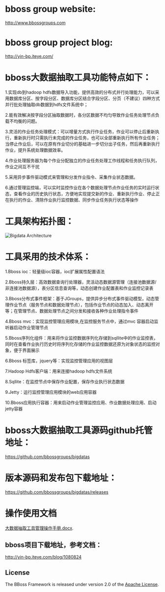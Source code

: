 ﻿# bboss group website:
http://www.bbossgroups.com

# bboss group project blog:
http://yin-bp.iteye.com/

# bboss大数据抽取工具功能特点如下：

1.实现db到hadoop hdfs数据导入功能，提供高效的分布式并行处理能力，可以采用数据库分区、按字段分区、数据库分区结合字段分区、分页（不建议）四种方式并行批处理抽取db数据到hdfs文件系统中；

2.能有效解决按字段分区抽取数据时，各分区数据不均匀导致作业任务处理节点负载不均衡的问题。

3.灵活的作业任务处理模式：可以增量方式执行作业任务，作业可以停止后重新执行，重新执行时只需执行未完成的作业任务，也可以全部重新执行所有作业任务；当停止作业后，可以在原有作业切分的基础进一步切分出子任务，然后再重新执行作业，提升系统处理数据效率。

4.作业处理服务器为每个作业分配独立的作业任务处理工作线程和任务执行队列，作业之间互不干扰

5.采用异步事件驱动模式来管理和分发作业指令、采集作业状态数据。

6.通过管理监控端，可以实时监控作业在各个数据处理节点作业任务的实时运行状态，查看作业的历史执行状态，方便地实现提交新的作业、重新执行作业、停止正在执行的作业、清除作业执行监控数据、同步作业任务执行状态等操作
# 工具架构拓扑图： 
![Bigdata Architecture](http://dl2.iteye.com/upload/attachment/0110/6116/18258fcc-a9ff-3823-9c86-623585c90efc.png)

# 工具采用的技术体系：

 1.Bboss ioc：轻量级ioc容器，ioc扩展属性配置语法
 
 2.Bboss持久层：高效数据查询行处理器，灵活动态数据源管理（连接池数据源/非连接池数据源），表分区信息查询等，动态创建作业配置表和作业监控记录表
 
 3.Bboss分布式事件框架：基于JGroups，提供异步分布式事件驱动模型，动态管理作业节点（服务节点和数据处理节点），包括作业节点的动态加入、动态离开等；在管理节点、数据处理节点之间分发和接收各种作业处理指令事件
 
 4.Bboss mvc：实现监控管理应用模块,在监控服务节点中，通过mvc 容器启动监听器启动作业管理节点
 
 5.Bboss序列化组件：用来将作业监控数据序列化存储到sqllite中的作业监控表，同时在查看作业执行历史时将序列化存储的作业监控数据还原为对象状态的监控对象，便于界面展示
 
 6.Bboss 标签库，jquery等：实现监控管理应用的视图层
 
 7.Hadoop Hdfs客户端：用来连接hadoop hdfs文件系统
 
 8.Sqllite：在监控节点中保存作业配置，保存作业执行状态数据
 
 9.Jetty：运行监控管理应用模块的web应用容器
 
 10.Bboss应用执行容器：用来启动作业管理监控应用、作业数据处理应用、启动jetty容器
# bboss大数据抽取工具源码github托管地址：
https://github.com/bbossgroups/bigdatas

# 版本源码和发布包下载地址：
https://github.com/bbossgroups/bigdatas/releases

# 操作使用文档
[大数据抽取工具管理操作手册.docx][].

## bboss项目下载地址，参考文档：
http://yin-bp.iteye.com/blog/1080824

## License

The BBoss Framework is released under version 2.0 of the [Apache License][].

[Apache License]: http://www.apache.org/licenses/LICENSE-2.0
[大数据抽取工具管理操作手册.docx]: https://github.com/bbossgroups/bigdatas/blob/master/bigdatamonitor/%E5%A4%A7%E6%95%B0%E6%8D%AE%E6%8A%BD%E5%8F%96%E5%B7%A5%E5%85%B7%E7%AE%A1%E7%90%86%E6%93%8D%E4%BD%9C%E6%89%8B%E5%86%8C.docx?raw=true